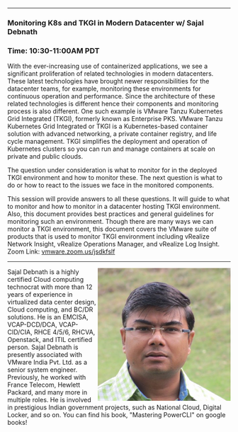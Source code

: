 <style>
  .wrapper {margin-top:75px;}
  header {top:20px!important;
  .session-wrapper{border:1px solid #36373b; border-radius:5px; padding:20px; background-color:##D3D3D3;}
  
</style>
<hr/>

### **Monitoring K8s and TKGI in Modern Datacenter w/ Sajal Debnath**
### **Time: 10:30-11:00AM PDT**
<div class="session-wrapper">
With the ever-increasing use of containerized applications, we see a significant proliferation of related technologies in modern datacenters. These latest technologies have brought newer responsibilities for the datacenter teams, for example, monitoring these environments for continuous operation and performance. Since the architecture of these related technologies is different hence their components and monitoring process is also different. One such example is VMware Tanzu Kubernetes Grid Integrated (TKGI), formerly known as Enterprise PKS. VMware Tanzu Kubernetes Grid Integrated or TKGI is a Kubernetes-based container solution with advanced networking, a private container registry, and life cycle management. TKGI simplifies the deployment and operation of Kubernetes clusters so you can run and manage containers at scale on private and public clouds. 

The question under consideration is what to monitor for in the deployed TKGI environment and how to monitor these. The next question is what to do or how to react to the issues we face in the monitored components.

This session will provide answers to all these questions. It will guide to what to monitor and how to monitor in a datacenter hosting TKGI environment. Also, this document provides best practices and general guidelines for monitoring such an environment. Though there are many ways we can monitor a TKGI environment, this document covers the VMware suite of products that is used to monitor TKGI environment including vRealize Network Insight, vRealize Operations Manager, and vRealize Log Insight.
<br>
Zoom Link: <a href="vmware.zoom.us/jsdkfslf">vmware.zoom.us/jsdkfslf</a>
</div>

<hr/>
<img src="sajal_debnath.jpg" alt="Sajal Debnath" width="300" height="300" align="right">
    
<p>Sajal Debnath is a highly certified Cloud computing technocrat with more than 12 years of experience in virtualized data center design, Cloud computing, and BC/DR solutions. He is an EMCISA, VCAP-DCD/DCA, VCAP-CID/CIA, RHCE 4/5/6, RHCVA, Openstack, and ITIL certified person. Sajal Debnath is presently associated with VMware India Pvt. Ltd. as a senior system engineer. Previously, he worked with France Telecom, Hewlett Packard, and many more in multiple roles. He is involved in prestigious Indian government projects, such as National Cloud, Digital Locker, and so on. You can find his book, "Mastering PowerCLI" on google books!</p>



